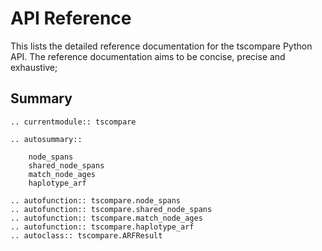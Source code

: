 # API Reference

This lists the detailed reference documentation for the tscompare Python API.
The reference documentation aims to be concise, precise and exhaustive;

## Summary

```{eval-rst}
.. currentmodule:: tscompare
```

```{eval-rst}
.. autosummary::

    node_spans
    shared_node_spans
    match_node_ages
    haplotype_arf
```

```{eval-rst}
.. autofunction:: tscompare.node_spans
.. autofunction:: tscompare.shared_node_spans
.. autofunction:: tscompare.match_node_ages
.. autofunction:: tscompare.haplotype_arf
.. autoclass:: tscompare.ARFResult
```


